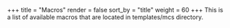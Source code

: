+++
title = "Macros"
render = false
sort_by = "title"
weight = 60
+++
This is a list of available macros that are located in templates/mcs directory.